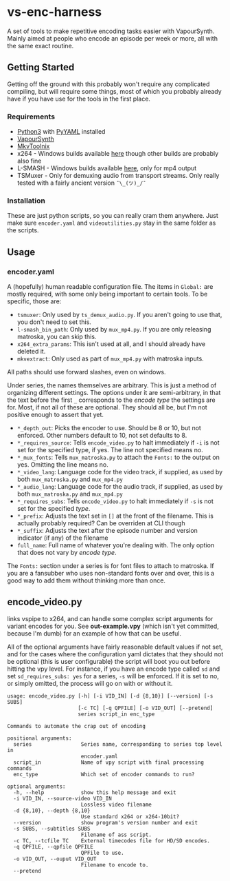 # vs-enc-harness

A set of tools to make repetitive encoding tasks easier with VapourSynth. Mainly aimed at people who encode an episode
per week or more, all with the same exact routine.

## Getting Started
Getting off the ground with this probably won't require any complicated compiling, but will require some things, most of
which you probably already have if you have use for the tools in the first place.

### Requirements
* [Python3](https://www.python.org/downloads/) with [PyYAML](http://pyyaml.org/) installed
* [VapourSynth](http://www.vapoursynth.com)
* [MkvToolnix](https://mkvtoolnix.download)
* x264 - Windows builds available [here](komisar.gin.by) though other builds are probably also fine
* L-SMASH - Windows builds available [here](https://down.7086.in/x264_Yuuki/), only for mp4 output
* TSMuxer - Only for demuxing audio from transport streams. Only really tested with a fairly ancient version `¯\_(ツ)_/¯`
 
### Installation

These are just python scripts, so you can really cram them anywhere. Just make sure `encoder.yaml` and `videoutilities.py`
stay in the same folder as the scripts.

## Usage

### encoder.yaml

A (hopefully) human readable configuration file. The items in `Global:` are mostly required, with some only being
important to certain tools. To be specific, those are:
* `tsmuxer`: Only used by `ts_demux_audio.py`. If you aren't going to use that, you don't need to set this.
* `l-smash_bin_path`: Only used by `mux_mp4.py`. If you are only releasing matroska, you can skip this.
* `x264_extra_params`: This isn't used at all, and I should already have deleted it.
* `mkvextract`: Only used as part of `mux_mp4.py` with matroska inputs.

All paths should use forward slashes, even on windows.

Under series, the names themselves are arbitrary. This is just a method of organizing different settings. The options
under it are semi-arbitrary, in that the text before the first `_` corresponds to the *encode type* the settings are for.
Most, if not all of these are optional. They should all be, but I'm not positive enough to assert that yet.

* `*_depth_out`: Picks the encoder to use. Should be 8 or 10, but not enforced. Other numbers default to 10, not set defaults to 8.
* `*_requires_source`: Tells `encode_video.py` to halt immediately if `-i` is not set for the specified type, if yes. The line not specified means no.
* `*_mux_fonts`: Tells `mux_matroska.py` to attach the `Fonts:` to the output on yes. Omitting the line means no.
* `*_video_lang`: Language code for the video track, if supplied, as used by both `mux_matroska.py` and `mux_mp4.py`
* `*_audio_lang`: Language code for the audio track, if supplied, as used by both `mux_matroska.py` and `mux_mp4.py`
* `*_requires_subs`: Tells `encode_video.py` to halt immediately if `-s` is not set for the specified *type*.
* `*_prefix`: Adjusts the text set in `[]` at the front of the filename. This is actually probably required? Can be overriden at CLI though
* `*_suffix`: Adjusts the text after the episode number and version indicator (if any) of the filename
* `full_name`: Full name of whatever you're dealing with. The only option that does not vary by *encode type*.

The `Fonts:` section under a series is for font files to attach to matroska. If you are a fansubber who uses non-standard
fonts over and over, this is a good way to add them without thinking more than once.

## encode_video.py

links vspipe to x264, and can handle some complex script arguments for variant encodes for you.
See **out-example.vpy** (which isn't yet committed, because I'm dumb) for an example of how that can be useful.

All of the optional arguments have fairly reasonable default values if not set, and for the cases where the configuration
yaml dictates that they should not be optional (this is user configurable) the script will boot you out before hitting the
vpy level. For instance, if you have an encode type called `sd` and set `sd_requires_subs: yes` for a series, `-s` will be
enforced. If it is set to no, or simply omitted, the process will go on with or without it.
```
usage: encode_video.py [-h] [-i VID_IN] [-d {8,10}] [--version] [-s SUBS]
                       [-c TC] [-q QPFILE] [-o VID_OUT] [--pretend]
                       series script_in enc_type

Commands to automate the crap out of encoding

positional arguments:
  series                Series name, corresponding to series top level in
                        encoder.yaml
  script_in             Name of vpy script with final processing commands
  enc_type              Which set of encoder commands to run?

optional arguments:
  -h, --help            show this help message and exit
  -i VID_IN, --source-video VID_IN
                        Lossless video filename
  -d {8,10}, --depth {8,10}
                        Use standard x264 or x264-10bit?
  --version             show program's version number and exit
  -s SUBS, --subtitles SUBS
                        Filename of ass script.
  -c TC, --tcfile TC    External timecodes file for HD/SD encodes.
  -q QPFILE, --qpfile QPFILE
                        QPFile to use.
  -o VID_OUT, --ouput VID_OUT
                        Filename to encode to.
  --pretend
```

